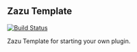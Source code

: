## Zazu Template

[![Build Status](https://travis-ci.org/tinytacoteam/zazu-template.svg?branch=master)](https://travis-ci.org/tinytacoteam/zazu-template)

Zazu Template for starting your own plugin.
